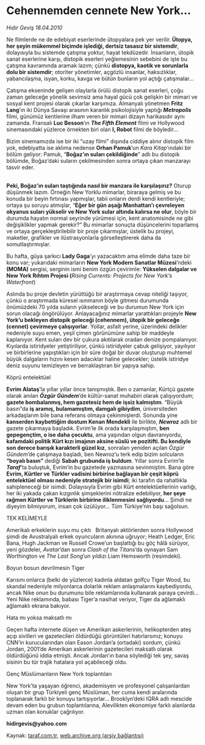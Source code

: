 # Cehennemden cennete New York...

*Hıdır Geviş 18.04.2010*

<div class="yazi"><p>Ne filmlerde ne de edebiyat eserlerinde ütopyalara pek yer verilir.<b> Ütopya, her şeyin mükemmel biçimde işlediği, dertsiz tasasız bir sistemdir</b>, dolayısıyla bu sistemde çatışma yoktur, hayat tekdüzedir. İnsanların, ütopik sanat eserlerine karşı, distopik eserleri yeğlemesinin sebebini de işte bu çatışma kavramında aramak lazım; çünkü <b>distopya, kaotik ve sorunlarla dolu bir sistemdir</b>; otoriter yönetimler, açgözlü insanlar, haksızlıklar, yabancılaşma, isyan, korku, kavga ve bütün bunların yol açtığı çatışmalar...</p>
<p>Çatışma ekseninde gelişen olaylarla örülü distopik sanat eserleri, çoğu zaman geleceğe yönelik sevimsiz ama hayal gücü çok gelişkin bir mimari ve sosyal kent projesi olarak çıkarlar karşımıza. Almanyalı yönetmen <b>Fritz Lang</b>’ın iki Dünya Savaşı arasının karanlık psikolojisiyle yaptığı <b><i>Metropolis</i></b> filmi, günümüz kentlerine ilham veren bir mimari dizayn harikasıdır aynı zamanda. Fransalı <b>Luc Besson</b>’ın <b><i>The Fifth Element</i></b> filmi ve Hollywood sinemasındaki yüzlerce örnekten biri olan <b>I, Robot</b> filmi de böyledir...</p>
<p>Bizim sinemamızda ise bir iki “uzay filmi” dışında ciddiye alınır distopik film yok, edebiyatta ise aklıma nedense <b>Orhan Pamuk</b>’un <i>Kara Kitap</i>’ındaki bir bölüm geliyor: Pamuk, “<b>Boğaz’ın suları çekildiğinde</b>” adlı bu distopik bölümde, Boğaz’daki suların çekilmesinden sonra ortaya çıkan manzarayı tasvir eder.</p>
<p><b><br/>Peki, Boğaz’ın suları taştığında nasıl bir manzara ile karşılaşırız?</b> Oturup düşünmek lazım. Örneğin New Yorklu mimarlar, biraraya gelmiş ve bu konuda bir beyin fırtınası yapmışlar, tabii onların derdi kendi kentleriyle; ortaya şu soruyu atmışlar, “<b>Eğer bir gün aşağı Manhattan’ı çevreleyen okyanus suları yükselir ve New York sular altında kalırsa ne olur</b>, böyle bir durumda hayatın normal seyrinde yürümesi için, kent anatomisinde ne gibi değişiklikler yapmak gerekir?” Bu mimarlar sonuçta düşüncelerini toparlamış ve ortaya gerçekleştirilebilir bir proje çıkarmışlar, üstelik bu projeyi, maketler, grafikler ve ilüstrasyonlarla görselleştirerek daha da somutlaştırmışlar. </p>
<p>Bu hafta, güya şarkıcı <b>Lady Gaga</b>’yı yazacaktım ama elimde daha taze bir konu var; yukarıdaki mimarların <b>New York Modern Sanatlar Müzesi</b>’ndeki <b>(MOMA)</b> sergisi, serginin ismi benim özgün çevirimle: <b>Yükselen dalgalar ve New York Rıhtım Projesi (</b><i>Rising Currents: Projects for New York’s Waterfront</i>)</p>
<p>Aslında bu proje devletin yürüttüğü bir araştırmaya cevap niteliği taşıyor, çünkü o araştırmada küresel ısınmanın böyle gitmesi durumunda önümüzdeki 70 yılda suların yükseleceği ve bu durumun New York için sorun olacağı öngörülüyor. Anlayacağınız mimarlar yarattıkları projeyle <b>New York’u bekleyen distopik geleceği (cehennem), ütopik bir geleceğe (cennet) çevirmeye çalışıyorlar</b>. Yollar, asfalt yerine, üzerindeki delikler nedeniyle suyu emen, yeşil çimen görünümüne sahip bir maddeyle kaplanıyor. Kent suları dev bir çukura akıtılarak oradan denize pompalanıyor. Kıyılarda istiridyeler yetiştiriliyor, çünkü istiridyeler çabuk gelişiyor, yayılıyor ve birbirlerine yapıştıkları için bir süre doğal bir duvar oluşturup muhtemel büyük dalgaların hızını kesen adacıklar haline gelecekler; üstelik istiridye deniz suyunu temizleyen ve berraklaştıran bir yapıya sahip.</p>


Köprü entelektüel

<p><b>Evrim Alataş</b>’la yıllar yıllar önce tanışmıştık. Ben o zamanlar, Kürtçü gazete olarak anılan <b><i>Özgür Gündem</i></b>’de kültür-sanat muhabiri olarak çalışıyordum; <b>gazete bombalanmış, hem gazetesiz hem de işsiz kalmıştım</b>. “Büyük basın”da <b>iş aramış, bulamamıştım, damgalı gibiydim</b>, üniversiteden arkadaşlarım bile bana referans olmaya çekinmişlerdi. Sonunda yine <b>kanserden kaybettiğim dostum Kenan Mendekli</b> ile birlikte, <b><i>Newroz</i></b> adlı bir gazete çıkarmaya başladık. Evrim’le ilk orada karşılaşmıştım, <b>ben gepegençtim, o ise daha çocuktu</b>, ama yaşından olgun davranıyordu, <b>kafamdaki politik Kürt kızı imajının aksine süslü ve pozitifti. Bu kendiyle son derece barışık karakterli güzel kız</b>, sonraları yeniden açılan <i>Özgür Gündem</i>’de çalışmaya başladı, ben Newroz’u terk edip bizim solcuların <b>“boyalı basın”</b> dediği <b>Sabah grubunda iş buldum</b>. Yıllar sonra Evrim’le <b><i>Taraf</i></b>’ta buluştuk, Evrim’in bu gazetede yazmasına sevinmiştim. Bana göre <b>Evrim, Kürtler ve Türkler vadisini birbirine bağlayan bir çeşit köprü entelektüel olması nedeniyle stratejik bir isimdi</b>; iki tarafın da rahatlıkla sahipleneceği bir isimdi. Dolayısıyla Evrim gibi Kürt entelektüellerinin varlığı, her iki yakada çakan kızgınlık şimşeklerini nötralize edebiliyor, <b>her şeye rağmen Kürtler ve Türklerin birbirine iliklenmesini sağlıyordu</b>... Şimdi ne diyeyim bilmiyorum, insan çok üzülüyor... Tüm Türkiye’nin başı sağolsun.</p>


TEK KELİMEYLE


Amerikalı erkeklerin suyu mu çıktı
 
Britanyalı aktörlerden sonra Hollywood şimdi de Avustralyalı erkek oyuncuların akınına uğruyor; Heath Ledger, Eric Bana, Hugh Jackman ve Russell Crowe’un başlattığı bu göç hâlâ sürüyor, yeni gözdeler, <i>Avatar</i>’dan sonra <i>Clash of the Titans</i>’da oynayan Sam Worthington ve <i>The Last Song</i>’un yıldızı Liam Hemsworth (resimdeki).


Boyun bosun devrilmesin Tiger

<p>Karısını<b> </b>onlarca (belki de yüzlerce) kadınla aldatan golfçu Tiger Wood, bu skandal nedeniyle milyonlarca dolarlık reklam anlaşmalarını kaybediyordu, ancak Nike onun bu durumunu bile reklamlarında kullanarak paraya çevirdi... Yeni Nike reklamında, babası Tiger’a nasihat veriyor, Tiger da ağlamaklı ağlamaklı ekrana bakıyor.</p>


Hata mı yoksa maksatlı mı

<p>Geçen hafta internete düşen ve Amerikan askerlerinin, helikopterden ateş açıp sivilleri ve gazetecileri öldürdüğü görüntüleri hatırlarsınız; konuyu CNN’in kurucularından olan Eason Jordan’a (ortadaki) sordum, çünkü Jordan, 2001’de Amerikan askerlerinin gazetecileri maksatlı olarak öldürdüğünü iddia etmişti. Ancak Jordan’ın bana söylediği tek şey, savaş sisinin bu tür trajik hatalara yol açabileceği oldu.</p>


Genç Müslümanların New York toplantıları

<p>New York’ta yaşayan öğrenci, akademisyen ve profesyonel çalışanlardan oluşan bir grup Türkiyeli genç Müslüman, her cuma kendi aralarında toplanarak farklı bir konuyu tartışıyorlar... Brooklyn’deki IQRA adlı mescide devam eden bu grubun toplantılarına, Alevilikten ekonomiye farklı alanlarda uzman olan konuklar çağrılıyor.</p>
<p><b>hidirgevis@yahoo.com</b></p></div>

Kaynak: [taraf.com.tr](http://www.taraf.com.tr:80/makale/10932.htm), [web.archive.org (arşiv bağlantısı)](http://web.archive.org/web/20100421064323/http://www.taraf.com.tr:80/makale/10932.htm)
